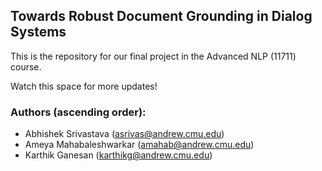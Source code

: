 ## Towards Robust Document Grounding in Dialog Systems
This is the repository for our final project in the Advanced NLP (11711) course.

Watch this space for more updates!

### Authors (ascending order):
- Abhishek Srivastava (asrivas@andrew.cmu.edu)
- Ameya Mahabaleshwarkar (amahab@andrew.cmu.edu)
- Karthik Ganesan (karthikg@andrew.cmu.edu)
